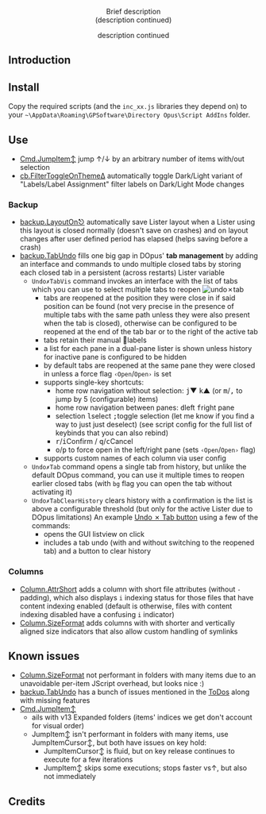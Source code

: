 <p align="center">
Brief description
<br>
(description continued)
</p>

<p align="center">  
description continued
</p>


## Introduction

## Install

Copy the required scripts (and the `inc_xx.js` libraries they depend on) to your `~\AppData\Roaming\GPSoftware\Directory Opus\Script AddIns` folder.

## Use

- [Cmd.JumpItem↕](./Cmd.JumpItem↕.js) jump ↑/↓ by an arbitrary number of items with/out selection
- [cb.FilterToggleOnThemeΔ](./cb.FilterToggleOnThemeΔ.js) automatically toggle Dark/Light variant of "Labels/Label Assignment" filter labels on Dark/Light Mode changes

### Backup
- [backup.LayoutOn⎋](./backup.LayoutOn⎋.js) automatically save Lister layout when a Lister using this layout is closed normally (doesn't save on crashes) and on layout changes after user defined period has elapsed (helps saving before a crash)
- [backup.TabUndo](./backup.TabUndo.js) fills one big gap in DOpus' **tab management** by adding an interface and commands to undo multiple closed tabs by storing each closed tab in a persistent (across restarts) Lister variable
  - `Undo✗TabVis` command invokes an interface with the list of tabs which you can use to select multiple tabs to reopen
    ![undo✗tab](./img/undo✗tab.png)
    - tabs are reopened at the position they were close in if said position can be found (not very precise in the presence of multiple tabs with the same path unless they were also present when the tab is closed), otherwise can be configured to be reopened at the end of the tab bar or to the right of the active tab
    - tabs retain their manual 🔖labels
    - a list for each pane in a dual-pane lister is shown unless history for inactive pane is configured to be hidden
    - by default tabs are reopened at the same pane they were closed in unless a force flag `‹Open`/`Open›` is set
    - supports single-key shortcuts:
      - home row navigation without selection: <kbd>j</kbd>▼ <kbd>k</kbd>▲ (or <kbd>m</kbd>/<kbd>,</kbd> to jump by 5 (configurable) items)
      - home row navigation between panes: <kbd>d</kbd>left <kbd>f</kbd>right pane
      - selection <kbd>l</kbd>select <kbd>;</kbd>toggle selection (let me know if you find a way to just just deselect) (see script config for the full list of keybinds that you can also rebind)
      - <kbd>r</kbd>/<kbd>i</kbd>Confirm / <kbd>q</kbd>/<kbd>c</kbd>Cancel
      - <kbd>o</kbd>/<kbd>p</kbd> to force open in the left/right pane (sets `‹Open`/`Open›` flag)
    - supports custom names of each column via user config
  - `Undo✗Tab` command opens a single tab from history, but unlike the default DOpus command, you can use it multiple times to reopen earlier closed tabs (with `bg` flag you can open the tab without activating it)
  - `Undo✗TabClearHistory` clears history with a confirmation is the list is above a configurable threshold (but only for the active Lister due to DOpus limitations)
  An example [Undo ✗ Tab button](<./Undo ✗ Tab.dcf>) using a few of the commands:
    - opens the GUI listview on click
    - includes a tab undo (with and without switching to the reopened tab) and a button to clear history

### Columns
- [Column.AttrShort](./Column.AttrShort.js) adds a column with short file attributes (without `-` padding), which also displays `i` indexing status for those files that have content indexing enabled (default is otherwise, files with content indexing disabled have a confusing `i` indicator)
- [Column.SizeFormat](./Column.SizeFormat.js) adds columns with with shorter and vertically aligned size indicators that also allow custom handling of symlinks

## Known issues
- [Column.SizeFormat](./Column.SizeFormat.js) not performant in folders with many items due to an unavoidable per-item JScript overhead, but looks nice :)
- [backup.TabUndo](./backup.TabUndo.js) has a bunch of issues mentioned in the [ToDos](./ToDos.md) along with missing features
- [Cmd.JumpItem↕](./Cmd.JumpItem↕.js)
  - ails with v13 Expanded folders (items' indices we get don't account for visual order)
  - JumpItem↕ isn't performant in folders with many items, use JumpItemCursor↕, but both have issues on key hold:
    - JumpItemCursor↕ is fluid, but on key release continues to execute for a few iterations
    - JumpItem↕ skips some executions; stops faster vs↑, but also not immediately

## Credits
